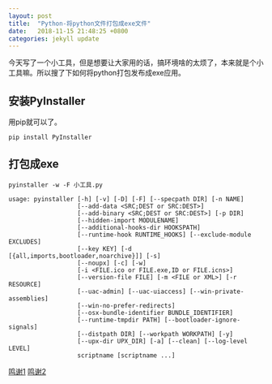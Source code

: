 ```yaml
---
layout: post
title:  "Python-将python文件打包成exe文件"
date:   2018-11-15 21:48:25 +0800
categories: jekyll update
---
```


今天写了一个小工具，但是想要让大家用的话，搞环境啥的太烦了，本来就是个小工具嘛。所以搜了下如何将python打包发布成exe应用。

## 安装PyInstaller

用pip就可以了。
```
pip install PyInstaller
```

## 打包成exe

``pyinstaller -w -F 小工具.py``

```
usage: pyinstaller [-h] [-v] [-D] [-F] [--specpath DIR] [-n NAME]
                   [--add-data <SRC;DEST or SRC:DEST>]
                   [--add-binary <SRC;DEST or SRC:DEST>] [-p DIR]
                   [--hidden-import MODULENAME]
                   [--additional-hooks-dir HOOKSPATH]
                   [--runtime-hook RUNTIME_HOOKS] [--exclude-module EXCLUDES]
                   [--key KEY] [-d [{all,imports,bootloader,noarchive}]] [-s]
                   [--noupx] [-c] [-w]
                   [-i <FILE.ico or FILE.exe,ID or FILE.icns>]
                   [--version-file FILE] [-m <FILE or XML>] [-r RESOURCE]
                   [--uac-admin] [--uac-uiaccess] [--win-private-assemblies]
                   [--win-no-prefer-redirects]
                   [--osx-bundle-identifier BUNDLE_IDENTIFIER]
                   [--runtime-tmpdir PATH] [--bootloader-ignore-signals]
                   [--distpath DIR] [--workpath WORKPATH] [-y]
                   [--upx-dir UPX_DIR] [-a] [--clean] [--log-level LEVEL]
                   scriptname [scriptname ...]
```



[鸣谢1](https://jingyan.baidu.com/article/a378c960b47034b3282830bb.html)
[鸣谢2](https://blog.csdn.net/weixin_42313489/article/details/80470305)
